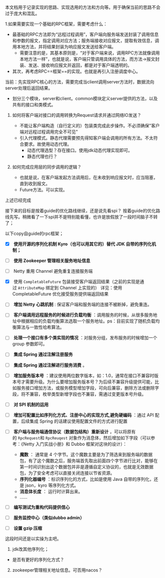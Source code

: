 本文档用于记录实现的思路、实现选用的方法和方向等。用于确保当前的思路不会过于庞大和混乱。


1.如果需要实现一个基础的RPC框架，需要考虑什么：
- 最基础的RPC方法即为“远程过程调用”，客户端向服务端发送封装了调用信息和参数的报文，指定调用对应方法；服务端接收对应报文，提取有效信息，调用本地方法，并将结果封装为响应报文发送给客户端。
    - 需要注意的是，其基本原则是，“对于客户端来说，调用RPC方法就像调用本地方法一样”，也就是说，客户端只管调用具体的方法，而方法->报文封装、发送、接收响应报文并返回，都是对于客户端透明的。
- 其次，再考虑RPC==框架==的实现。也就是再引入注册调度中心。

当前：先实现RPC核心的方法，需要完成当client调用server方法时，数据流向server处理后返回结果。
- 划分三个模块，server和client。common模块定义server提供的方法，以及共有的接口和类模式。

1. 如何将客户端对接口的调用转换为Request请求并通过网络IO发送？
    - 不能让客户端构造（自行定义的）包装类完成此步操作。不必须确保"客户端对远程过程调用完全不可见"
    - 引入代理模式。静态代理需要预先得知客户端会调用的所有方法。不太符合要求。故使用动态代理。
        - 动态代理选型？存在接口。使用jdk动态代理实现即可。
        - 静态代理也行？

2. 如何完成应用层的同步调用的逻辑？
    - 也就是说，在客户端发起方法调用后，在未收到响应报文时，应当阻塞，直到收到报文。
    - Future方法。可以实现。

上述已经完成

接下来的目标是按着guide的优化路线继续，还是说先看spi？
按着guide的优化路线先写。稍微看了一下spi并不是特别能看懂，也许是放假放了一段时间脑子不转了；

以下copy自guide的rpc框架；

- [X]  **使用开源的序列化机制 Kyro（也可以用其它的）替代 JDK 自带的序列化机制；**
- [ ]  **使用 Zookeeper 管理相关服务地址信息**
- [ ]  Netty 重用 Channel 避免重复连接服务端
- [X]  使用 `CompletableFuture` 包装接受客户端返回结果（之前的实现是通过 `AttributeMap` 绑定到 Channel 上实现的） 详见：使用 CompletableFuture 优化接受服务提供端返回结果
- [ ]  **增加 Netty 心跳机制** : 保证客户端和服务端的连接不被断掉，避免重连。
- [ ]  **客户端调用远程服务的时候进行负载均衡** ：调用服务的时候，从很多服务地址中根据相应的负载均衡算法选取一个服务地址。ps：目前实现了随机负载均衡算法与一致性哈希算法。
- [ ]  **处理一个接口有多个类实现的情况** ：对服务分组，发布服务的时候增加一个 group 参数即可。
- [ ]  **集成 Spring 通过注解注册服务**
- [ ]  **集成 Spring 通过注解进行服务消费** 。
- [ ]  **增加服务版本号** ：建议使用两位数字版本，如：1.0，通常在接口不兼容时版本号才需要升级。为什么要增加服务版本号？为后续不兼容升级提供可能，比如服务接口增加方法，或服务模型增加字段，可向后兼容，删除方法或删除字段，将不兼容，枚举类型新增字段也不兼容，需通过变更版本号升级。
- [ ]  **对 SPI 机制的运用**
- [ ]  **增加可配置比如序列化方式、注册中心的实现方式,避免硬编码** ：通过 API 配置，后续集成 Spring 的话建议使用配置文件的方式进行配置
- [ ]  **客户端与服务端通信协议（数据包结构）重新设计** ，可以将原有的 `RpcRequest`和 `RpcReuqest` 对象作为消息体，然后增加如下字段（可以参考：《Netty 入门实战小册》和 Dubbo 框架对这块的设计）：
   - **魔数** ： 通常是 4 个字节。这个魔数主要是为了筛选来到服务端的数据包，有了这个魔数之后，服务端首先取出前面四个字节进行比对，能够在第一时间识别出这个数据包并非是遵循自定义协议的，也就是无效数据包，为了安全考虑可以直接关闭连接以节省资源。
   - **序列化器编号** ：标识序列化的方式，比如是使用 Java 自带的序列化，还是 json，kyro 等序列化方式。
   - **消息体长度** ： 运行时计算出来。
   - ......
- [ ]  **编写测试为重构代码提供信心**
- [ ]  **服务监控中心（类似dubbo admin）**
- [ ]  **设置 gzip 压缩**


这段时间还是以实操为主吧。
1. jdk改其他序列化；
- 是否有更好的序列化方式？
2. zookeeper管理相关地址信息。可否用nacos？